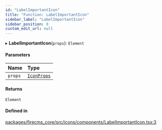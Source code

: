 ```yaml
---
id: "LabelImportantIcon"
title: "Function: LabelImportantIcon"
sidebar_label: "LabelImportantIcon"
sidebar_position: 0
custom_edit_url: null
---
```


▸ **LabelImportantIcon**(`props`): `Element`

#### Parameters

| Name | Type |
| :------ | :------ |
| `props` | [`IconProps`](../types/IconProps.md) |

#### Returns

`Element`

#### Defined in

[packages/firecms_core/src/icons/components/LabelImportantIcon.tsx:3](https://github.com/FireCMSco/firecms/blob/d45f3739/packages/firecms_core/src/icons/components/LabelImportantIcon.tsx#L3)

